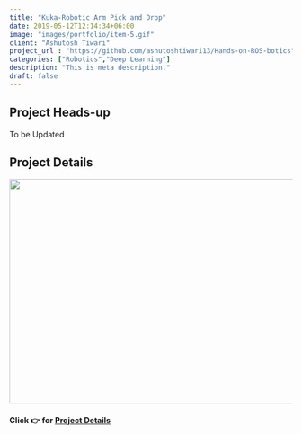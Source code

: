 ```yaml
---
title: "Kuka-Robotic Arm Pick and Drop"
date: 2019-05-12T12:14:34+06:00
image: "images/portfolio/item-5.gif"
client: "Ashutosh Tiwari"
project_url : "https://github.com/ashutoshtiwari13/Hands-on-ROS-botics"
categories: ["Robotics","Deep Learning"]
description: "This is meta description."
draft: false
---
```


## Project Heads-up

To be Updated


## Project Details

<p align="center">
<img src="https://github.com/ashutoshtiwari13/Kuka-robotic-arm-Pick-Drop/blob/master/PickAndDrop.gif" height="400px" width="700px"/>
</p>

#### Click 👉 for  [Project Details](https://github.com/ashutoshtiwari13/Kuka-robotic-arm-Pick-Drop)
